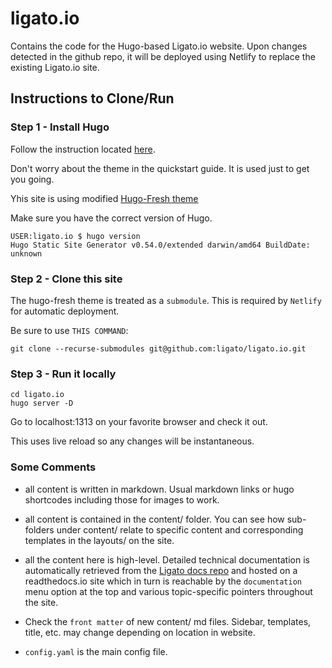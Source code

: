 # ligato.io

Contains the code for the Hugo-based Ligato.io website. Upon changes detected in the github repo, it will be deployed using Netlify to replace the existing Ligato.io site.

## Instructions to Clone/Run

### Step 1 - Install Hugo

Follow the instruction located [here](https://gohugo.io/getting-started/quick-start/).

Don't worry about the theme in the quickstart guide. It is used just to get you going. 

Yhis site is using modified [Hugo-Fresh theme](https://github.com/StefMa/hugo-fresh)

Make sure you have the correct version of Hugo.
```
USER:ligato.io $ hugo version
Hugo Static Site Generator v0.54.0/extended darwin/amd64 BuildDate: unknown
```


### Step 2 - Clone this site

The hugo-fresh theme is treated as a `submodule`. This is required by `Netlify` for automatic deployment.

Be sure to use `THIS COMMAND`:

```
git clone --recurse-submodules git@github.com:ligato/ligato.io.git 
```


### Step 3 - Run it locally

```
cd ligato.io
hugo server -D
```
Go to localhost:1313 on your favorite browser and check it out.

This uses live reload so any changes will be instantaneous.

### Some Comments

* all content is written in markdown. Usual markdown links or hugo shortcodes including those for images to work.

* all content is contained in the content/ folder. You can see how sub-folders under content/ relate to specific content and corresponding templates in the layouts/ on the site.

* all the content here is high-level. Detailed technical documentation is automatically retrieved from the [Ligato docs repo](https://github.com/ligato/docs) and hosted on a readthedocs.io site which in turn is reachable by the `documentation` menu option at the top and various topic-specific pointers throughout the site.

* Check the `front matter` of new content/ md files. Sidebar, templates, title, etc. may change depending on location in website. 

* `config.yaml` is the main config file. 

